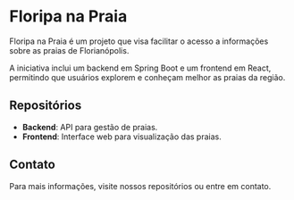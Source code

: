 # Floripa na Praia

Floripa na Praia é um projeto que visa facilitar o acesso a informações sobre as praias de Florianópolis.

A iniciativa inclui um backend em Spring Boot e um frontend em React, permitindo que usuários explorem e conheçam melhor as praias da região.

## Repositórios
- **Backend**: API para gestão de praias.
- **Frontend**: Interface web para visualização das praias.

## Contato
Para mais informações, visite nossos repositórios ou entre em contato.
